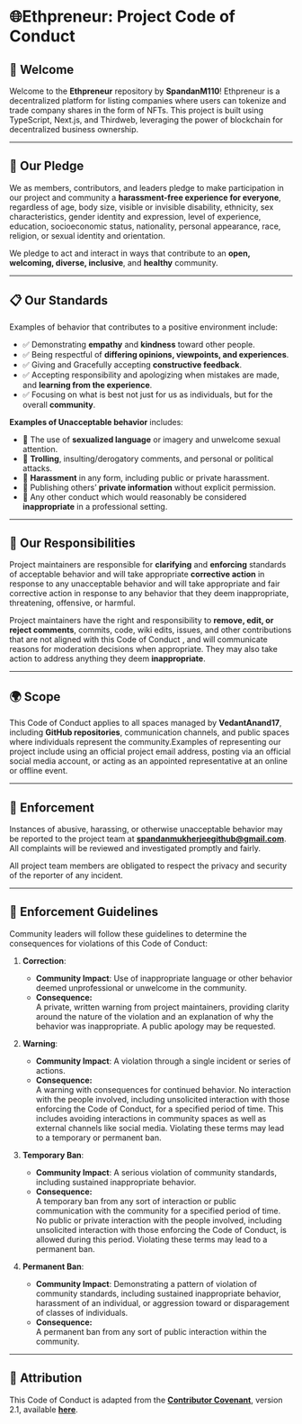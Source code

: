 # 🌐Ethpreneur: Project Code of Conduct

## 🎉 Welcome

Welcome to the **Ethpreneur** repository by **SpandanM110**! Ethpreneur is a decentralized platform for listing companies where users can tokenize and trade company shares in the form of NFTs. This project is built using TypeScript, Next.js, and Thirdweb, leveraging the power of blockchain for decentralized business ownership.

---

## 🤝 Our Pledge

We as members, contributors, and leaders pledge to make participation in our project and community a **harassment-free experience for everyone**, regardless of age, body size, visible or invisible disability, ethnicity, sex characteristics, gender identity and expression, level of experience, education, socioeconomic status, nationality, personal appearance, race, religion, or sexual identity and orientation.



We pledge to act and interact in ways that contribute to an **open, welcoming, diverse, inclusive**, and **healthy** community.

---

## 📋 Our Standards

Examples of behavior that contributes to a positive environment include:

- ✅ Demonstrating **empathy** and **kindness** toward other people.
- ✅ Being respectful of **differing opinions, viewpoints, and experiences**.
- ✅ Giving and Gracefully accepting **constructive feedback**.
- ✅ Accepting responsibility and apologizing when mistakes are made, and **learning from the experience**.
- ✅ Focusing on what is best not just for us as individuals, but for the overall **community**.

**Examples of Unacceptable behavior** includes:

- 🚫 The use of **sexualized language** or imagery and unwelcome sexual attention.
- 🚫 **Trolling**, insulting/derogatory comments, and personal or political attacks.
- 🚫 **Harassment** in any form, including public or private harassment.
- 🚫 Publishing others’ **private information** without explicit permission.
- 🚫 Any other conduct which would reasonably be considered **inappropriate** in a professional setting.

---

## 🔧 Our Responsibilities

Project maintainers are responsible for **clarifying** and **enforcing** standards of acceptable behavior and will take appropriate **corrective action** in response to any unacceptable behavior and will take appropriate and fair corrective action in response to any behavior that they deem inappropriate, threatening, offensive, or harmful.

Project maintainers have the right and responsibility to **remove, edit, or reject comments**, commits, code, wiki edits, issues, and other contributions that are not aligned with this Code of Conduct , and will communicate reasons for moderation decisions when appropriate. They may also take action to address anything they deem **inappropriate**.

---

## 🌍 Scope

This Code of Conduct applies to all spaces managed by **VedantAnand17**, including **GitHub repositories**, communication channels, and public spaces where individuals represent the community.Examples of representing our project include using an official project email address, posting via an official social media account, or acting as an appointed representative at an online or offline event.

---

## 🚨 Enforcement 
Instances of abusive, harassing, or otherwise unacceptable behavior may be reported to the project team at **spandanmukherjeegithub@gmail.com**. All complaints will be reviewed and investigated promptly and fairly.

All project team members are obligated to respect the privacy and security of the reporter of any incident.



---

## 📜 Enforcement Guidelines

Community leaders will follow these guidelines to determine the consequences for violations of this Code of Conduct:

1. **Correction**: 
   - **Community Impact**: Use of inappropriate language or other behavior deemed unprofessional or unwelcome in the community.  
   - **Consequence:**  
     A private, written warning from project maintainers, providing clarity around the nature of the violation and an explanation of why the behavior was inappropriate. A public apology may be requested.

2. **Warning**: 
   - **Community Impact**: A violation through a single incident or series of actions.  
   - **Consequence:**  
     A warning with consequences for continued behavior. No interaction with the people involved, including unsolicited interaction with those enforcing the Code of Conduct, for a specified period of time. This includes avoiding interactions in community spaces as well as external channels like social media. Violating these terms may lead to a temporary or permanent ban.

3. **Temporary Ban**: 
   - **Community Impact**: A serious violation of community standards, including sustained inappropriate behavior.  
   - **Consequence:**  
     A temporary ban from any sort of interaction or public communication with the community for a specified period of time. No public or private interaction with the people involved, including unsolicited interaction with those enforcing the Code of Conduct, is allowed during this period. Violating these terms may lead to a permanent ban.

4. **Permanent Ban**: 
   - **Community Impact**: Demonstrating a pattern of violation of community standards, including sustained inappropriate behavior, harassment of an individual, or aggression toward or disparagement of classes of individuals.  
   - **Consequence:**  
     A permanent ban from any sort of public interaction within the community.




---

## 📖 Attribution

This Code of Conduct is adapted from the [**Contributor Covenant**](https://www.contributor-covenant.org), version 2.1, available [**here**](https://www.contributor-covenant.org/version/2/0/code_of_conduct.html).
